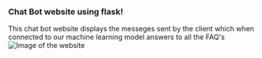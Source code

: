 ### Chat Bot website using flask!
This chat bot website displays the messeges sent by the client which when connected to our machine learning model answers to all the FAQ's 
![Image of the website](https://octodex.github.com/images/yaktocat.png)
